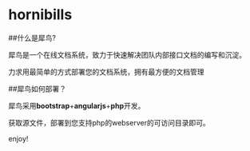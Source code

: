 hornibills
==========

##什么是犀鸟?

犀鸟是一个在线文档系统，致力于快速解决团队内部接口文档的编写和沉淀。

力求用最简单的方式部署您的文档系统，拥有最方便的文档管理

##犀鸟如何部署？

犀鸟采用**bootstrap**+**angularjs**+**php**开发。

获取源文件，部署到您支持php的webserver的可访问目录即可。

enjoy!
